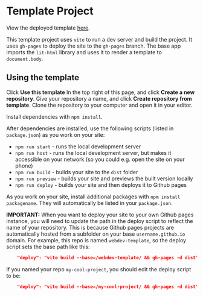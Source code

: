 # Template Project

View the deployed template [here](http://twigg.gg/webdev-template/).

This template project uses `vite` to run a dev server and build the project. It
uses `gh-pages` to deploy the site to the `gh-pages` branch. The base app
imports the `lit-html` library and uses it to render a template to
`document.body`.

## Using the template

Click **Use this template** In the top right of this page, and click **Create a
new repository**. Give your repository a name, and click **Create repository
from template**. Clone the repository to your computer and open it in your
editor.

Install dependencies with `npm install`.

After dependencies are installed, use the following scripts (listed in
`package.json`) as you work on your site:

- `npm run start` - runs the local development server
- `npm run host` - runs the local development server, but makes it accessible on
  your network (so you could e.g. open the site on your phone)
- `npm run build` - builds your site to the `dist` folder
- `npm run preview` - builds your site and previews the built version locally
- `npm run deploy` - builds your site and then deploys it to Github pages

As you work on your site, install additional packages with
`npm install packagename`. They will automatically be listed in your
`package.json`.

**IMPORTANT:** When you want to deploy your site to your own Github pages
instance, you will need to update the path in the deploy script to reflect the
name of your repository. This is because Github pages projects are automatically
hosted from a subfolder on your base `username.github.io` domain. For example,
this repo is named `webdev-template`, so the deploy script sets the base path
like this:

```json
    "deploy": "vite build --base=/webdev-template/ && gh-pages -d dist"
```

If you named your repo `my-cool-project`, you should edit the deploy script to
be:

```json
    "deploy": "vite build --base=/my-cool-project/ && gh-pages -d dist"
```
